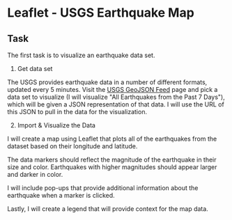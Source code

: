 # Leaflet - USGS Earthquake Map

## Task
The first task is to visualize an earthquake data set.
1. Get data set

The USGS provides earthquake data in a number of different formats, updated every 5 minutes. Visit the [USGS GeoJSON Feed](https://earthquake.usgs.gov/earthquakes/feed/v1.0/geojson.php) page and pick a data set to visualize (I will visualize "All Earthquakes from the Past 7 Days"), which will be given a JSON representation of that data. I will use the URL of this JSON to pull in the data for the visualization.

2. Import & Visualize the Data

I will create a map using Leaflet that plots all of the earthquakes from the dataset based on their longitude and latitude.

The data markers should reflect the magnitude of the earthquake in their size and color. Earthquakes with higher magnitudes should appear larger and darker in color.

I will include pop-ups that provide additional information about the earthquake when a marker is clicked.

Lastly, I will create a legend that will provide context for the map data.
